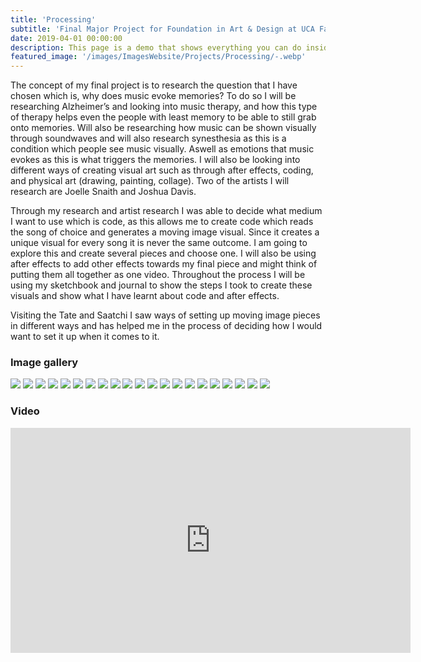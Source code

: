 ```yaml
---
title: 'Processing'
subtitle: 'Final Major Project for Foundation in Art & Design at UCA Farnham.'
date: 2019-04-01 00:00:00
description: This page is a demo that shows everything you can do inside portfolio and blog posts.
featured_image: '/images/ImagesWebsite/Projects/Processing/-.webp'
---
```


The concept of my final project is to research the question that I have chosen which is, why does music evoke memories? To do so I will be researching Alzheimer’s and looking into music therapy, and how this type of therapy helps even the people with least memory to be able to still grab onto memories. Will also be researching how music can be shown visually through soundwaves and will also research synesthesia as this is a condition which people see music visually. Aswell as emotions that music evokes as this is what triggers the memories. I will also be looking into different ways of creating visual art such as through after effects, coding, and physical art (drawing, painting, collage). Two of the artists I will research are Joelle Snaith and Joshua Davis.

Through my research and artist research I was able to decide what medium I want to use which is code, as this allows me to create code which reads the song of choice and generates a moving image visual. Since it creates a unique visual for every song it is never the same outcome. I am going to explore this and create several pieces and choose one. I will also be using after effects to add other
effects towards my final piece and might think of putting them all together as one video. Throughout the process I will be using my sketchbook and journal to show the steps I took to create these visuals and show what I have learnt about code and after effects.

Visiting the Tate and Saatchi I saw ways of setting up moving image pieces in different ways and has helped me in the process of deciding how I would want to set it up when it comes to it.


### Image gallery

<div class="gallery" data-columns="3">
	<img src="/images/ImagesWebsite/Projects/Processing/-.webp">
	<img src="/images/ImagesWebsite/Projects/Processing/Screenshot-2019-04-03-at-14.44.05.webp">
	<img src="/images/ImagesWebsite/Projects/Processing/Screenshot-2019-04-03-at-18.29.01.webp">
	<img src="/images/ImagesWebsite/Projects/Processing/Screenshot-2019-04-10-at-15.19.56.webp">
	<img src="/images/ImagesWebsite/Projects/Processing/Screenshot-2019-04-10-at-15.20.03.webp">
	<img src="/images/ImagesWebsite/Projects/Processing/Screenshot-2019-04-10-at-15.20.10.webp">
	<img src="/images/ImagesWebsite/Projects/Processing/Screenshot-2019-04-10-at-15.20.17.webp">
	<img src="/images/ImagesWebsite/Projects/Processing/Screenshot-2019-04-10-at-15.20.25.webp">
	<img src="/images/ImagesWebsite/Projects/Processing/Screenshot-2019-04-10-at-15.20.34.webp">
	<img src="/images/ImagesWebsite/Projects/Processing/Screenshot-2019-04-10-at-15.20.48.webp">
	<img src="/images/ImagesWebsite/Projects/Processing/Screenshot-2019-04-10-at-15.21.06.webp">
	<img src="/images/ImagesWebsite/Projects/Processing/Screenshot-2019-04-10-at-15.21.47.webp">
	<img src="/images/ImagesWebsite/Projects/Processing/Screenshot-2019-04-10-at-15.22.00.webp">
	<img src="/images/ImagesWebsite/Projects/Processing/Screenshot-2019-04-10-at-15.22.15.webp">
	<img src="/images/ImagesWebsite/Projects/Processing/Screenshot-2019-04-29-at-14.14.57.webp">
	<img src="/images/ImagesWebsite/Projects/Processing/Screenshot-2019-04-29-at-14.15.35.webp">
	<img src="/images/ImagesWebsite/Projects/Processing/Screenshot-2019-03-07-at-13.21.43.webp">
	<img src="/images/ImagesWebsite/Projects/Processing/Screenshot-2019-03-07-at-13.24.02.webp">
	<img src="/images/ImagesWebsite/Projects/Processing/Screenshot-2019-03-07-at-15.54.41.webp">
	<img src="/images/ImagesWebsite/Projects/Processing/Screenshot-2019-03-11-at-10.51.10.webp">
	<img src="/images/ImagesWebsite/Projects/Processing/Screenshot-2019-03-11-at-14.21.41.webp">
</div>


### Video

<iframe title="vimeo-player" src="https://player.vimeo.com/video/415828992?h=19bdcb157c" width="640" height="360" frameborder="0"    allowfullscreen></iframe>



